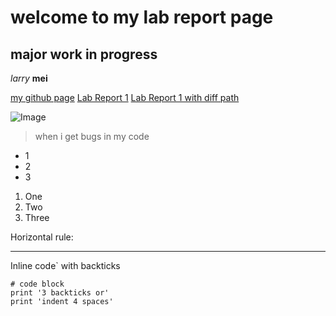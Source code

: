 welcome to my lab report page
=========
## major work in progress

_larry_ __mei__

[my github page](https://github.com/lmeiucsd)
[Lab Report 1](lab-report-1-week-2.html)
[Lab Report 1 with diff path](https://lmeiucsd.github.io/cse15l-lab-reports/lab-report-1-week-2.html)

![Image](https://cdn.discordapp.com/attachments/730953893181390851/930675929141882930/image0.webp)

> when i get bugs in my code

* 1
* 2
* 3

1. One
2. Two
3. Three

Horizontal rule:

---

Inline code` with backticks

```
# code block
print '3 backticks or'
print 'indent 4 spaces'
```


